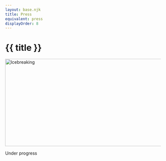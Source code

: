 ```yaml
---
layout: base.njk
title: Press
equivalent: press
displayOrder: 8
---
```


# {{ title }}

<img src="/img/icebreaking-2D-positiv.png" alt="Icebreaking" width="600" height="283">

Under progress
